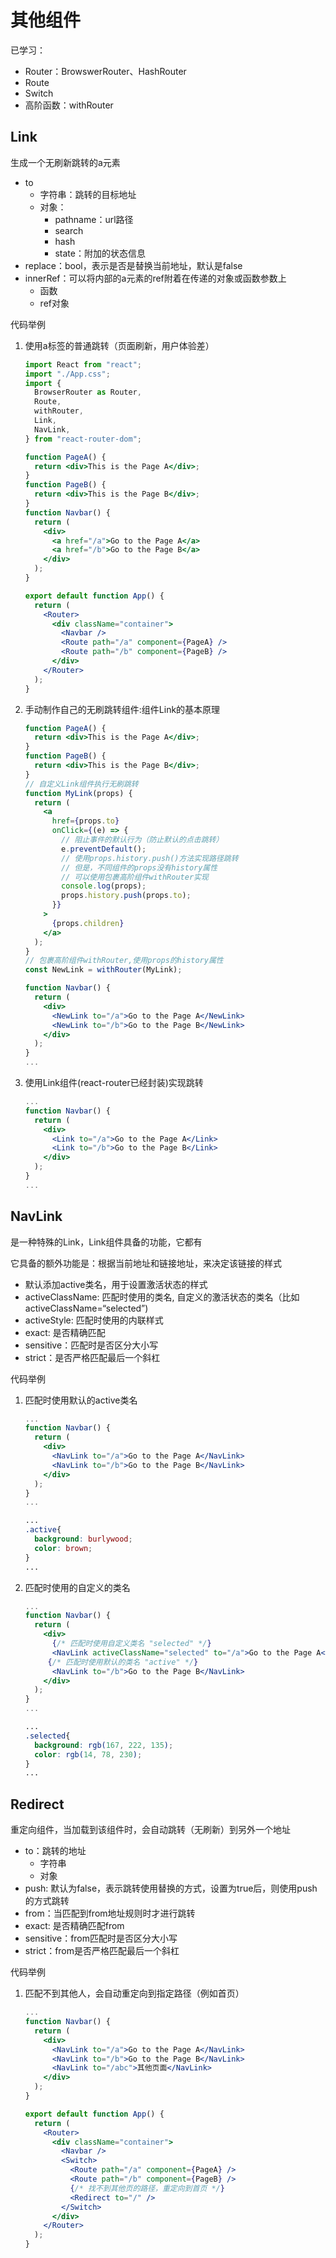 # 其他组件

已学习：

- Router：BrowswerRouter、HashRouter
- Route
- Switch
- 高阶函数：withRouter

## Link

生成一个无刷新跳转的a元素

- to
  - 字符串：跳转的目标地址
  - 对象：
    - pathname：url路径
    - search
    - hash
    - state：附加的状态信息
- replace：bool，表示是否是替换当前地址，默认是false
- innerRef：可以将内部的a元素的ref附着在传递的对象或函数参数上
  - 函数
  - ref对象

代码举例

1. 使用a标签的普通跳转（页面刷新，用户体验差）

    ```jsx
    import React from "react";
    import "./App.css";
    import {
      BrowserRouter as Router,
      Route,
      withRouter,
      Link,
      NavLink,
    } from "react-router-dom";
    
    function PageA() {
      return <div>This is the Page A</div>;
    }
    function PageB() {
      return <div>This is the Page B</div>;
    }
    function Navbar() {
      return (
        <div>
          <a href="/a">Go to the Page A</a>
          <a href="/b">Go to the Page B</a>
        </div>
      );
    }
    
    export default function App() {
      return (
        <Router>
          <div className="container">
            <Navbar />
            <Route path="/a" component={PageA} />
            <Route path="/b" component={PageB} />
          </div>
        </Router>
      );
    } 
    ```

2. 手动制作自己的无刷跳转组件:组件Link的基本原理

    ```jsx
    function PageA() {
      return <div>This is the Page A</div>;
    }
    function PageB() {
      return <div>This is the Page B</div>;
    }
    // 自定义Link组件执行无刷跳转
    function MyLink(props) {
      return (
        <a
          href={props.to}
          onClick={(e) => {
            // 阻止事件的默认行为（防止默认的点击跳转）
            e.preventDefault();
            // 使用props.history.push()方法实现路径跳转
            // 但是，不同组件的props没有history属性
            // 可以使用包裹高阶组件withRouter实现
            console.log(props);
            props.history.push(props.to);
          }}
        >
          {props.children}
        </a>
      );
    }
    // 包裹高阶组件withRouter,使用props的history属性
    const NewLink = withRouter(MyLink);
    
    function Navbar() {
      return (
        <div>
          <NewLink to="/a">Go to the Page A</NewLink>
          <NewLink to="/b">Go to the Page B</NewLink>
        </div>
      );
    }
    ...
    ```
    
    
    
3. 使用Link组件(react-router已经封装)实现跳转

    ```jsx
    ...
    function Navbar() {
      return (
        <div>
          <Link to="/a">Go to the Page A</Link>
          <Link to="/b">Go to the Page B</Link>
        </div>
      );
    }
    ...
    ```

    

## NavLink

是一种特殊的Link，Link组件具备的功能，它都有

它具备的额外功能是：根据当前地址和链接地址，来决定该链接的样式

- 默认添加active类名，用于设置激活状态的样式
- activeClassName: 匹配时使用的类名, 自定义的激活状态的类名（比如activeClassName=“selected”)
- activeStyle: 匹配时使用的内联样式
- exact: 是否精确匹配
- sensitive：匹配时是否区分大小写
- strict：是否严格匹配最后一个斜杠

代码举例

1. 匹配时使用默认的active类名

    ```jsx
    ...
    function Navbar() {
      return (
        <div>
          <NavLink to="/a">Go to the Page A</NavLink>
          <NavLink to="/b">Go to the Page B</NavLink>
        </div>
      );
    }
    ...
    
    ```

    ```css
    ...
    .active{
      background: burlywood;
      color: brown;
    }
    ...
    ```

2. 匹配时使用的自定义的类名

    ```jsx
    ...
    function Navbar() {
      return (
        <div>
          {/* 匹配时使用自定义类名 "selected" */}
          <NavLink activeClassName="selected" to="/a">Go to the Page A</NavLink>
         {/* 匹配时使用默认的类名 "active" */}
          <NavLink to="/b">Go to the Page B</NavLink>
        </div>
      );
    }
    ...
    ```

    ```css
    ...
    .selected{
      background: rgb(167, 222, 135);
      color: rgb(14, 78, 230);
    }
    ...
    ```

    

## Redirect

重定向组件，当加载到该组件时，会自动跳转（无刷新）到另外一个地址

- to：跳转的地址
  - 字符串
  - 对象
- push: 默认为false，表示跳转使用替换的方式，设置为true后，则使用push的方式跳转
- from：当匹配到from地址规则时才进行跳转
- exact: 是否精确匹配from
- sensitive：from匹配时是否区分大小写
- strict：from是否严格匹配最后一个斜杠

代码举例

1. 匹配不到其他人，会自动重定向到指定路径（例如首页）

    ```jsx
    ...
    function Navbar() {
      return (
        <div>
          <NavLink to="/a">Go to the Page A</NavLink>
          <NavLink to="/b">Go to the Page B</NavLink>
          <NavLink to="/abc">其他页面</NavLink>
        </div>
      );
    }
    
    export default function App() {
      return (
        <Router>
          <div className="container">
            <Navbar />
            <Switch>
              <Route path="/a" component={PageA} />
              <Route path="/b" component={PageB} />
              {/* 找不到其他页的路径，重定向到首页 */}
              <Redirect to="/" />
            </Switch>
          </div>
        </Router>
      );
    }
    ```

    